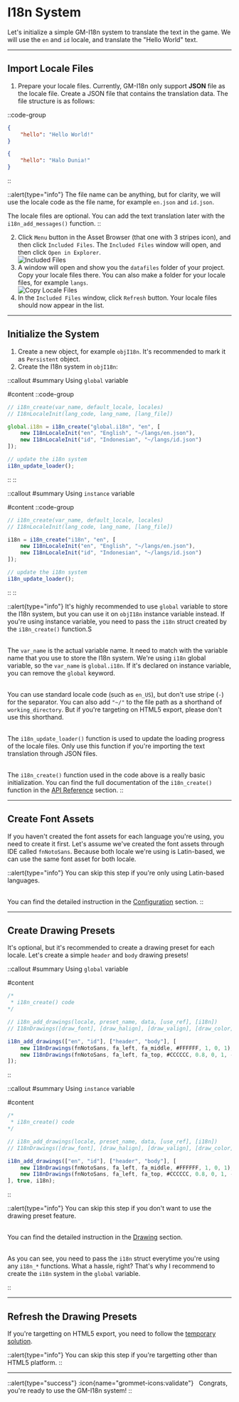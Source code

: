 # I18n System

Let's initialize a simple GM-I18n system to translate the text in the game. We will use the `en` and `id` locale, and translate the "Hello World" text.

---

## Import Locale Files

1. Prepare your locale files. Currently, GM-I18n only support **JSON** file as the locale file. Create a JSON file that contains the translation data. The file structure is as follows:

::code-group
```json [en.json]
{
    "hello": "Hello World!"
}
```

```json [id.json]
{
    "hello": "Halo Dunia!"
}
```
::

::alert{type="info"}
The file name can be anything, but for clarity, we will use the locale code as the file name, for example `en.json` and `id.json`.

The locale files are optional. You can add the text translation later with the `i18n_add_messages()` function.
::

2. Click `Menu` button in the Asset Browser (that one with 3 stripes icon), and then click `Included Files`. The `Included Files` window will open, and then click `Open in Explorer`. <br> <img src="/img/config-2.webp" alt="Included Files" loading="lazy" class="max-w-100 h-auto" />
3. A window will open and show you the `datafiles` folder of your project. Copy your locale files there. You can also make a folder for your locale files, for example `langs`. <br> <img src="/img/concept-1.webp" alt="Copy Locale Files" loading="lazy" class="max-w-100 h-auto" />
4. In the `Included Files` window, click `Refresh` button. Your locale files should now appear in the list. 

---

## Initialize the System

1. Create a new object, for example `objI18n`. It's recommended to mark it as `Persistent` object.
2. Create the I18n system in `objI18n`:
 
::callout
#summary
Using `global` variable

#content
::code-group
```js [Create Event]
// i18n_create(var_name, default_locale, locales)
// I18nLocaleInit(lang_code, lang_name, [lang_file])

global.i18n = i18n_create("global.i18n", "en", [
    new I18nLocaleInit("en", "English", "~/langs/en.json"),
    new I18nLocaleInit("id", "Indonesian", "~/langs/id.json")
]);
```

```js [Step Event]
// update the i18n system
i18n_update_loader();
```
::
::

::callout
#summary
Using `instance` variable

#content
::code-group
```js [Create Event]
// i18n_create(var_name, default_locale, locales)
// I18nLocaleInit(lang_code, lang_name, [lang_file])

i18n = i18n_create("i18n", "en", [
    new I18nLocaleInit("en", "English", "~/langs/en.json"),
    new I18nLocaleInit("id", "Indonesian", "~/langs/id.json")
]);
```

```js [Step Event]
// update the i18n system
i18n_update_loader();
```
::
::

::alert{type="info"}
It's highly recommended to use `global` variable to store the I18n system, but you can use it on `objI18n` instance variable instead. If you're using instance variable, you need to pass the `i18n` struct created by the `i18n_create()` function.S <br> <br>

The `var_name` is the actual variable name. It need to match with the variable name that you use to store the I18n system. We're using `i18n` global variable, so the `var_name` is `global.i18n`. If it's declared on instance variable, you can remove the `global` keyword. <br> <br> 

You can use standard locale code (such as `en_US`), but don't use stripe (`-`) for the separator. You can also add `"~/"` to the file path as a shorthand of `working_directory`. But if you're targeting on HTML5 export, please don't use this shorthand. <br> <br>

The `i18n_update_loader()` function is used to update the loading progress of the locale files. Only use this function if you're importing the text translation through JSON files. <br> <br>

The `i18n_create()` function used in the code above is a really basic initialization. You can find the full documentation of the `i18n_create()` function in the [API Reference](/v0/api-reference/functions#i18n_create) section.
::

---

## Create Font Assets

If you haven't created the font assets for each language you're using, you need to create it first. Let's assume we've created the font assets through IDE called `fnNotoSans`. Because both locale we're using is Latin-based, we can use the same font asset for both locale. 

::alert{type="info"}
You can skip this step if you're only using Latin-based languages. <br> <br>

You can find the detailed instruction in the [Configuration](/v0/getting-started/setup#using-font-assets) section.
::

---

## Create Drawing Presets 

It's optional, but it's recommended to create a drawing preset for each locale. Let's create a simple `header` and `body` drawing presets!

::callout
#summary
Using `global` variable

#content
```js [objI18n - Create Event]
/*
 * i18n_create() code
*/

// i18n_add_drawings(locale, preset_name, data, [use_ref], [i18n])
// I18nDrawings([draw_font], [draw_halign], [draw_valign], [draw_color], [draw_scale], [draw_rotation], [draw_alpha], [text_sep], [text_width])

i18n_add_drawings(["en", "id"], ["header", "body"], [
    new I18nDrawings(fnNotoSans, fa_left, fa_middle, #FFFFFF, 1, 0, 1),             // header
    new I18nDrawings(fnNotoSans, fa_left, fa_top, #CCCCCC, 0.8, 0, 1, -1, 700)      // body
]);
```
::

::callout
#summary
Using `instance` variable

#content
```js [objI18n - Create Event]
/*
 * i18n_create() code
*/

// i18n_add_drawings(locale, preset_name, data, [use_ref], [i18n])
// I18nDrawings([draw_font], [draw_halign], [draw_valign], [draw_color], [draw_scale], [draw_rotation], [draw_alpha], [text_sep], [text_width])

i18n_add_drawings(["en", "id"], ["header", "body"], [
    new I18nDrawings(fnNotoSans, fa_left, fa_middle, #FFFFFF, 1, 0, 1),             // header
    new I18nDrawings(fnNotoSans, fa_left, fa_top, #CCCCCC, 0.8, 0, 1, -1, 700)      // body
], true, i18n);                                                                     // pass the i18n struct
```
::

::alert{type="info"}
You can skip this step if you don't want to use the drawing preset feature. <br> <br>

You can find the detailed instruction in the [Drawing](/v0/essentials/drawing#drawing-presets) section. <br> <br>

As you can see, you need to pass the `i18n` struct everytime you're using any `i18n_*` functions. What a hassle, right? That's why I recommend to create the `i18n` system in the `global` variable.

::

---

## Refresh the Drawing Presets

If you're targetting on HTML5 export, you need to follow the [temporary solution](/v0/getting-started/limitation#issue-with-font-loading).

::alert{type="info"}
You can skip this step if you're targetting other than HTML5 platform.
::

---

::alert{type="success"}
:icon{name="grommet-icons:validate"} &nbsp; Congrats, you're ready to use the GM-I18n system!
::



